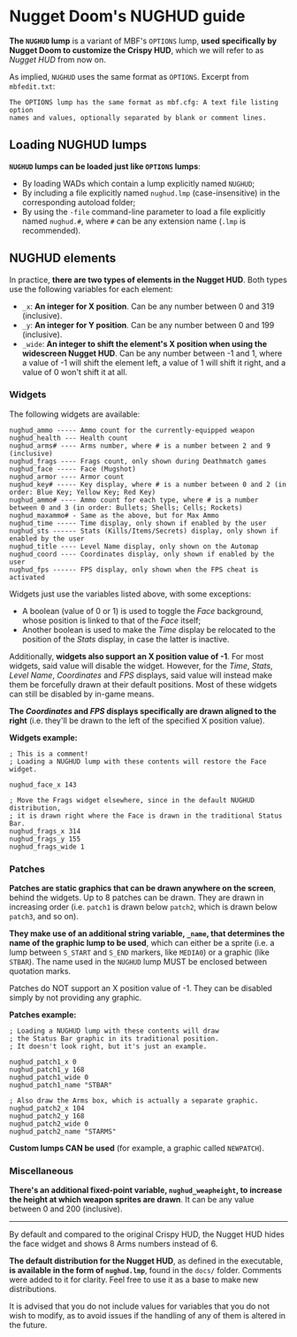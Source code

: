# Nugget Doom's NUGHUD guide

**The `NUGHUD` lump** is a variant of MBF's `OPTIONS` lump, **used specifically by Nugget Doom to customize the Crispy HUD**, which we will refer to as _Nugget HUD_ from now on.

As implied, `NUGHUD` uses the same format as `OPTIONS`. Excerpt from `mbfedit.txt`:

```
The OPTIONS lump has the same format as mbf.cfg: A text file listing option
names and values, optionally separated by blank or comment lines.
```

## Loading NUGHUD lumps

**`NUGHUD` lumps can be loaded just like `OPTIONS` lumps**:

- By loading WADs which contain a lump explicitly named `NUGHUD`;
- By including a file explicitly named `nughud.lmp` (case-insensitive) in the corresponding autoload folder;
- By using the `-file` command-line parameter to load a file explicitly named `nughud.#`, where `#` can be any extension name (`.lmp` is recommended).

## NUGHUD elements

In practice, **there are two types of elements in the Nugget HUD**. Both types use the following variables for each element:

- `_x`: **An integer for X position**. Can be any number between 0 and 319 (inclusive).
- `_y`: **An integer for Y position**. Can be any number between 0 and 199 (inclusive).
- `_wide`: **An integer to shift the element's X position when using the widescreen Nugget HUD**. Can be any number between -1 and 1, where a value of -1 will shift the element left, a value of 1 will shift it right, and a value of 0 won't shift it at all.

### Widgets

The following widgets are available:

```
nughud_ammo ----- Ammo count for the currently-equipped weapon
nughud_health --- Health count
nughud_arms# ---- Arms number, where # is a number between 2 and 9 (inclusive)
nughud_frags ---- Frags count, only shown during Deathmatch games
nughud_face ----- Face (Mugshot)
nughud_armor ---- Armor count
nughud_key# ----- Key display, where # is a number between 0 and 2 (in order: Blue Key; Yellow Key; Red Key)
nughud_ammo# ---- Ammo count for each type, where # is a number between 0 and 3 (in order: Bullets; Shells; Cells; Rockets)
nughud_maxammo# - Same as the above, but for Max Ammo
nughud_time ----- Time display, only shown if enabled by the user
nughud_sts ------ Stats (Kills/Items/Secrets) display, only shown if enabled by the user
nughud_title ---- Level Name display, only shown on the Automap
nughud_coord ---- Coordinates display, only shown if enabled by the user
nughud_fps ------ FPS display, only shown when the FPS cheat is activated
```

Widgets just use the variables listed above, with some exceptions:

- A boolean (value of 0 or 1) is used to toggle the _Face_ background, whose position is linked to that of the _Face_ itself;
- Another boolean is used to make the _Time_ display be relocated to the position of the _Stats_ display, in case the latter is inactive.

Additionally, **widgets also support an X position value of -1**.
For most widgets, said value will disable the widget. However, for the _Time_, _Stats_, _Level Name_, _Coordinates_ and _FPS_ displays, said value will instead make them be forcefully drawn at their default positions. Most of these widgets can still be disabled by in-game means.

**The _Coordinates_ and _FPS_ displays specifically are drawn aligned to the right** (i.e. they'll be drawn to the left of the specified X position value).

**Widgets example:**

```
; This is a comment!
; Loading a NUGHUD lump with these contents will restore the Face widget.

nughud_face_x 143

; Move the Frags widget elsewhere, since in the default NUGHUD distribution,
; it is drawn right where the Face is drawn in the traditional Status Bar.
nughud_frags_x 314
nughud_frags_y 155
nughud_frags_wide 1
```

### Patches

**Patches are static graphics that can be drawn anywhere on the screen**, behind the widgets.
Up to 8 patches can be drawn. They are drawn in increasing order (i.e. `patch1` is drawn below `patch2`, which is drawn below `patch3`, and so on).

**They make use of an additional string variable, `_name`, that determines the name of the graphic lump to be used**, which can either be a sprite (i.e. a lump between `S_START` and `S_END` markers, like `MEDIA0`) or a graphic (like `STBAR`). The name used in the `NUGHUD` lump MUST be enclosed between quotation marks.

Patches do NOT support an X position value of -1. They can be disabled simply by not providing any graphic.

**Patches example:**

```
; Loading a NUGHUD lump with these contents will draw
; the Status Bar graphic in its traditional position.
; It doesn't look right, but it's just an example.

nughud_patch1_x 0
nughud_patch1_y 168
nughud_patch1_wide 0
nughud_patch1_name "STBAR"

; Also draw the Arms box, which is actually a separate graphic.
nughud_patch2_x 104
nughud_patch2_y 168
nughud_patch2_wide 0
nughud_patch2_name "STARMS"
```

**Custom lumps CAN be used** (for example, a graphic called `NEWPATCH`).

### Miscellaneous

**There's an additional fixed-point variable, `nughud_weapheight`, to increase the height at which weapon sprites are drawn**.
It can be any value between 0 and 200 (inclusive).

---

By default and compared to the original Crispy HUD, the Nugget HUD hides the face widget and shows 8 Arms numbers instead of 6.

**The default distribution for the Nugget HUD**, as defined in the executable, **is available in the form of `nughud.lmp`**, found in the `docs/` folder. Comments were added to it for clarity. Feel free to use it as a base to make new distributions.

It is advised that you do not include values for variables that you do not wish to modify, as to avoid issues if the handling of any of them is altered in the future.